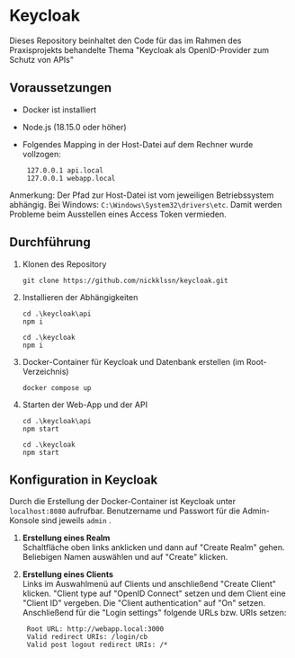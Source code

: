 # Keycloak
Dieses Repository beinhaltet den Code für das im Rahmen des Praxisprojekts behandelte Thema "Keycloak als OpenID-Provider zum Schutz von APIs"


## Voraussetzungen
- Docker ist installiert
- Node.js (18.15.0 oder höher)
- Folgendes Mapping in der Host-Datei auf dem Rechner wurde vollzogen:

  ```
   127.0.0.1 api.local
   127.0.0.1 webapp.local
   ```
Anmerkung: Der Pfad zur Host-Datei ist vom jeweiligen Betriebssystem abhängig. Bei Windows:
```C:\Windows\System32\drivers\etc```.
Damit werden Probleme beim Ausstellen eines Access Token vermieden.

## Durchführung
1. Klonen des Repository<br />

   ```shell
   git clone https://github.com/nickklssn/keycloak.git
   ```
2. Installieren der Abhängigkeiten<br />
  
     ```shell
     cd .\keycloak\api
     npm i
     ```
    ```shell
    cd .\keycloak
    npm i
    ```
3. Docker-Container für Keycloak und Datenbank erstellen (im Root-Verzeichnis)
    ```shell
    docker compose up
    ```
4. Starten der Web-App und der API
    ```shell
    cd .\keycloak\api
    npm start
     ```
    ```shell
    cd .\keycloak
    npm start
    ```

## Konfiguration in Keycloak
Durch die Erstellung der Docker-Container ist Keycloak unter ```localhost:8080``` aufrufbar.
Benutzername und Passwort für die Admin-Konsole sind jeweils ```admin``` .

1. **Erstellung eines Realm<br />**
   Schaltfläche oben links anklicken und dann auf "Create Realm" gehen. Beliebigen Namen auswählen und auf "Create" klicken.

2. **Erstellung eines Clients<br />**
   Links im Auswahlmenü auf Clients und anschließend "Create Client" klicken. "Client type auf "OpenID Connect" setzen und      dem Client eine "Client ID" vergeben. Die "Client authentication" auf "On" setzen. Anschließend für die "Login settings"     folgende URLs bzw. URIs setzen:
   ```shell
    Root URL: http://webapp.local:3000
    Valid redirect URIs: /login/cb
    Valid post logout redirect URIs: /*
   ```
   
   


     
   
   
   
   
